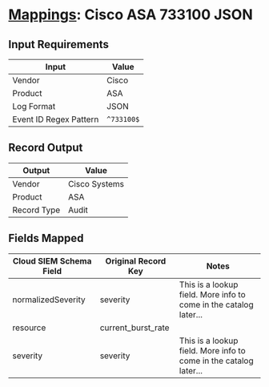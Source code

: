# [Mappings](README.md): Cisco ASA 733100 JSON

## Input Requirements

|Input|Value|
|-----|-----|
|Vendor|Cisco|
|Product|ASA|
|Log Format|JSON|
|Event ID Regex Pattern|`^733100$`|

## Record Output

|Output|Value|
|------|-----|
|Vendor|Cisco Systems|
|Product|ASA|
|Record Type|Audit|

## Fields Mapped

|Cloud SIEM Schema Field|Original Record Key|Notes|
|-----------------------|-------------------|-----|
|normalizedSeverity|severity|This is a lookup field. More info to come in the catalog later...|
|resource|current_burst_rate||
|severity|severity|This is a lookup field. More info to come in the catalog later...|

